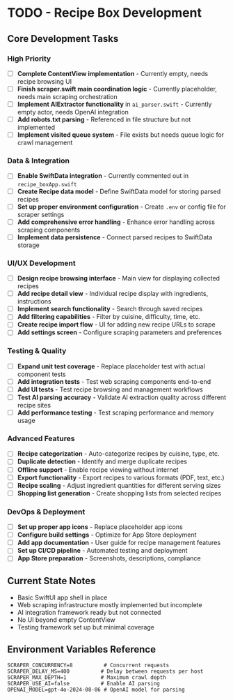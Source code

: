 # TODO - Recipe Box Development

## Core Development Tasks

### High Priority
- [ ] **Complete ContentView implementation** - Currently empty, needs recipe browsing UI
- [ ] **Finish scraper.swift main coordination logic** - Currently placeholder, needs main scraping orchestration
- [ ] **Implement AIExtractor functionality** in `ai_parser.swift` - Currently empty actor, needs OpenAI integration
- [ ] **Add robots.txt parsing** - Referenced in file structure but not implemented
- [ ] **Implement visited queue system** - File exists but needs queue logic for crawl management

### Data & Integration
- [ ] **Enable SwiftData integration** - Currently commented out in `recipe_boxApp.swift`
- [ ] **Create Recipe data model** - Define SwiftData model for storing parsed recipes
- [ ] **Set up proper environment configuration** - Create `.env` or config file for scraper settings
- [ ] **Add comprehensive error handling** - Enhance error handling across scraping components
- [ ] **Implement data persistence** - Connect parsed recipes to SwiftData storage

### UI/UX Development
- [ ] **Design recipe browsing interface** - Main view for displaying collected recipes
- [ ] **Add recipe detail view** - Individual recipe display with ingredients, instructions
- [ ] **Implement search functionality** - Search through saved recipes
- [ ] **Add filtering capabilities** - Filter by cuisine, difficulty, time, etc.
- [ ] **Create recipe import flow** - UI for adding new recipe URLs to scrape
- [ ] **Add settings screen** - Configure scraping parameters and preferences

### Testing & Quality
- [ ] **Expand unit test coverage** - Replace placeholder test with actual component tests
- [ ] **Add integration tests** - Test web scraping components end-to-end
- [ ] **Add UI tests** - Test recipe browsing and management workflows
- [ ] **Test AI parsing accuracy** - Validate AI extraction quality across different recipe sites
- [ ] **Add performance testing** - Test scraping performance and memory usage

### Advanced Features
- [ ] **Recipe categorization** - Auto-categorize recipes by cuisine, type, etc.
- [ ] **Duplicate detection** - Identify and merge duplicate recipes
- [ ] **Offline support** - Enable recipe viewing without internet
- [ ] **Export functionality** - Export recipes to various formats (PDF, text, etc.)
- [ ] **Recipe scaling** - Adjust ingredient quantities for different serving sizes
- [ ] **Shopping list generation** - Create shopping lists from selected recipes

### DevOps & Deployment
- [ ] **Set up proper app icons** - Replace placeholder app icons
- [ ] **Configure build settings** - Optimize for App Store deployment
- [ ] **Add app documentation** - User guide for recipe management features
- [ ] **Set up CI/CD pipeline** - Automated testing and deployment
- [ ] **App Store preparation** - Screenshots, descriptions, compliance

## Current State Notes
- Basic SwiftUI app shell in place
- Web scraping infrastructure mostly implemented but incomplete
- AI integration framework ready but not connected
- No UI beyond empty ContentView
- Testing framework set up but minimal coverage

## Environment Variables Reference
```
SCRAPER_CONCURRENCY=8          # Concurrent requests
SCRAPER_DELAY_MS=400          # Delay between requests per host
SCRAPER_MAX_DEPTH=1           # Maximum crawl depth
SCRAPER_USE_AI=false          # Enable AI parsing
OPENAI_MODEL=gpt-4o-2024-08-06 # OpenAI model for parsing
```